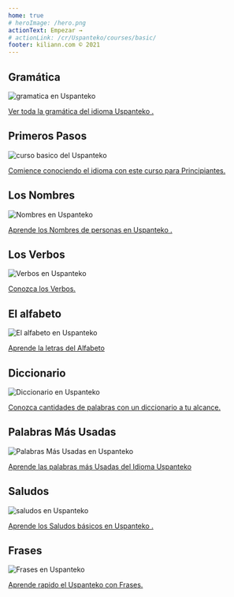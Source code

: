 ```yaml
---
home: true
# heroImage: /hero.png
actionText: Empezar →
# actionLink: /cr/Uspanteko/courses/basic/
footer: kiliann.com © 2021 
---
```


<div class="features">
  <div class="feature">
    <h2>Gramática </h2>
    <img src="/home/grammar.jpg" alt="gramatica en Uspanteko	">
    <p><a href="/gt/usp/grammar/guide/">Ver toda la gramática del idioma Uspanteko	.</a></p>
  </div>
  <div class="feature">
    <h2>Primeros Pasos</h2>
    <img src="/home/courses.jpg" alt="curso basico del Uspanteko	">
    <p><a href="/gt/usp/courses/basic/">Comience conociendo el idioma con este curso para Principiantes.</a></p>
  </div>
  <div class="feature">
    <h2>Los Nombres</h2>
    <img src="/home/people.jpg" alt="Nombres en Uspanteko	">
    <p><a href="/gt/usp/vocabulary/people/">Aprende los Nombres de personas en Uspanteko	.</a></p>
  </div>
   <div class="feature">
    <h2>Los Verbos </h2>
    <img src="/home/verbs.png" alt="Verbos en Uspanteko	">
    <p><a href="/gt/usp/grammar/verbs/">Conozca los Verbos.</a></p>
  </div>
  <div class="feature">
    <h2>El alfabeto</h2>
    <img src="/home/alphabet.jpg" alt="El alfabeto en Uspanteko	">
    <p><a href="/gt/usp/grammar/alphabet/">Aprende la letras del Alfabeto</a></p>
  </div>
     <div class="feature">
    <h2>Diccionario</h2>
    <img src="/home/dictionary.jpg" alt="Diccionario en Uspanteko	">
    <p><a href="/gt/usp/dictionary/">Conozca cantidades de palabras con un diccionario a tu alcance.</a></p>
  </div>
  <div class="feature">
    <h2>Palabras Más Usadas</h2>
    <img src="/home/more_used.jpg" alt="Palabras Más Usadas en Uspanteko	">
    <p><a href="/gt/usp/vocabulary/more_used/">Aprende las palabras más Usadas del Idioma Uspanteko	</a></p>
  </div>
    <div class="feature">
    <h2>Saludos</h2>
    <img src="/home/greetings.jpg" alt="saludos en Uspanteko	">
    <p><a href="/gt/usp/vocabulary/greetings/">Aprende los Saludos básicos en Uspanteko	.</a></p>
  </div>
   <div class="feature">
    <h2>Frases</h2>
    <img src="/home/phrases.jpg" alt="Frases en Uspanteko	">
    <p><a href="/gt/usp/vocabulary/phrases/">Aprende rapido el Uspanteko con Frases.</a></p>
  </div>
</div>

<!-- <counter/> -->